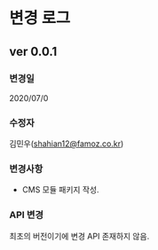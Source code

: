 # 변경 로그

## ver 0.0.1

### 변경일
2020/07/0

### 수정자
김민우(shahian12@famoz.co.kr)

### 변경사항
- CMS 모듈 패키지 작성.

### API 변경
최초의 버전이기에 변경 API 존재하지 않음.